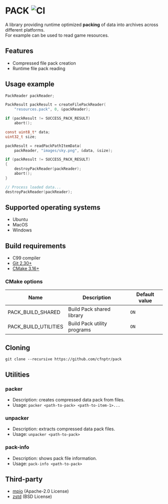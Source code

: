 # PACK ![CI](https://github.com/cfnptr/pack/actions/workflows/cmake.yml/badge.svg)

A library providing runtime optimized **packing** of data into archives across different platforms.<br/>
For example can be used to read game resources.

## Features

* Compressed file pack creation
* Runtime file pack reading

## Usage example

```c
PackReader packReader;

PackResult packResult = createFilePackReader(
    "resources.pack", 0, &packReader);

if (packResult != SUCCESS_PACK_RESULT)
    abort();

const uint8_t* data;
uint32_t size;

packResult = readPackPathItemData(
    packReader, "images/sky.png", &data, &size);

if (packResult != SUCCESS_PACK_RESULT)
{
    destroyPackReader(packReader);
    abort();
}

// Process loaded data...
destroyPackReader(packReader);
```

## Supported operating systems

* Ubuntu
* MacOS
* Windows

## Build requirements

* C99 compiler
* [Git 2.30+](https://git-scm.com/)
* [CMake 3.16+](https://cmake.org/)

### CMake options

| Name                 | Description                 | Default value |
|----------------------|-----------------------------|---------------|
| PACK_BUILD_SHARED    | Build Pack shared library   | `ON`          |
| PACK_BUILD_UTILITIES | Build Pack utility programs | `ON`          |

## Cloning

```
git clone --recursive https://github.com/cfnptr/pack
```

## Utilities

### packer

* Description: creates compressed data pack from files.
* Usage: ```packer <path-to-pack> <path-to-item-1>...```

### unpacker

* Description: extracts compressed data pack files.
* Usage: ```unpacker <path-to-pack>```

### pack-info

* Description: shows pack file information.
* Usage: ```pack-info <path-to-pack>```

## Third-party

* [mpio](https://github.com/cfnptr/mpio/) (Apache-2.0 License)
* [zstd](https://github.com/facebook/zstd/) (BSD License)
